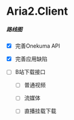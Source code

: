 # Aria2.Client

##### 路线图

- [x] 完善Onekuma API

- [x] 完善应用缺陷

- [ ] B站下载接口
  
  - [ ] 普通视频
  
  - [ ] 流媒体
  
  - [ ] 直播挂载下载
    
    
    
    
    
    

